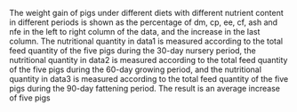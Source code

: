 The weight gain of pigs under different diets with different nutrient content in different periods is shown as the percentage of dm, cp, ee, cf, ash and nfe in the left to right column of the data, and the increase in the last column. The nutritional quantity in data1 is measured according to the total feed quantity of the five pigs during the 30-day nursery period, the nutritional quantity in data2 is measured according to the total feed quantity of the five pigs during the 60-day growing period, and the nutritional quantity in data3 is measured according to the total feed quantity of the five pigs during the 90-day fattening period. The result is an average increase of five pigs
